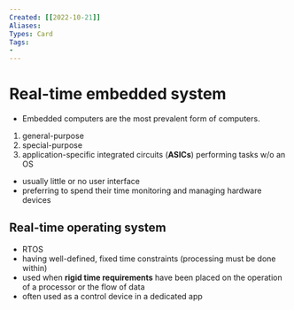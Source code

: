 ```yaml
---
Created: [[2022-10-21]]
Aliases: 
Types: Card
Tags: 
- 
---
```

# Real-time embedded system
- Embedded computers are the most prevalent form of computers. 
1. general-purpose
2. special-purpose
3. application-specific integrated circuits (**ASICs**) performing tasks w/o an OS
- usually little or no user interface
- preferring to spend their time monitoring and managing hardware devices
## Real-time operating system
- RTOS
- having well-defined, fixed time constraints (processing must be done within)
- used when **rigid time requirements** have been placed on the operation of a processor or the flow of data
- often used as a control device in a dedicated app